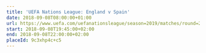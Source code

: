 ```yaml
---
title: 'UEFA Nations League: England v Spain'
date: 2018-09-08T08:00:00+01:00
url: https://www.uefa.com/uefanationsleague/season=2019/matches/round=2000959/match=2024042/
start: 2018-09-08T19:45:00+02:00
end: 2018-09-08T22:00:00+02:00
placeId: 9c3xhp4c+c5
---
```

